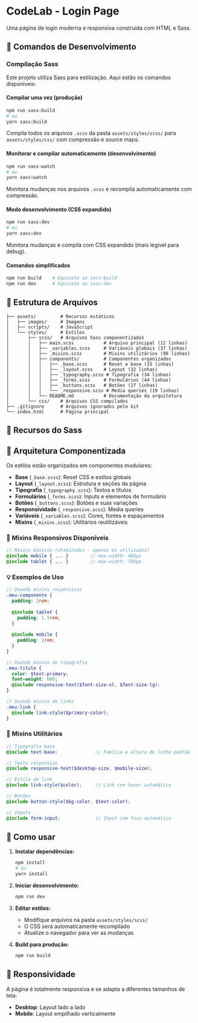 # CodeLab - Login Page

Uma página de login moderna e responsiva construída com HTML e Sass.

## 🚀 Comandos de Desenvolvimento

### Compilação Sass

Este projeto utiliza Sass para estilização. Aqui estão os comandos disponíveis:

#### Compilar uma vez (produção)
```bash
npm run sass:build
# ou
yarn sass:build
```
Compila todos os arquivos `.scss` da pasta `assets/styles/scss/` para `assets/styles/css/` com compressão e source maps.

#### Monitorar e compilar automaticamente (desenvolvimento)
```bash
npm run sass:watch
# ou 
yarn sass:watch
```
Monitora mudanças nos arquivos `.scss` e recompila automaticamente com compressão.

#### Modo desenvolvimento (CSS expandido)
```bash
npm run sass:dev
# ou
yarn sass:dev
```
Monitora mudanças e compila com CSS expandido (mais legível para debug).

#### Comandos simplificados
```bash
npm run build    # Equivale ao sass:build
npm run dev      # Equivale ao sass:dev
```

## 📁 Estrutura de Arquivos

```
├── assets/         # Recursos estáticos
│   ├── images/     # Imagens
│   ├── scripts/    # JavaScript
│   └── styles/     # Estilos
│       ├── scss/   # Arquivos Sass componentizados
│       │   ├── main.scss           # Arquivo principal (12 linhas)
│       │   ├── _variables.scss     # Variáveis globais (37 linhas)
│       │   ├── _mixins.scss        # Mixins utilitários (90 linhas)
│       │   ├── components/         # Componentes organizados
│       │   │   ├── _base.scss      # Reset e base (15 linhas)
│       │   │   ├── _layout.scss    # Layout (32 linhas)
│       │   │   ├── _typography.scss # Tipografia (34 linhas)
│       │   │   ├── _forms.scss     # Formulários (44 linhas)
│       │   │   ├── _buttons.scss   # Botões (27 linhas)
│       │   │   └── _responsive.scss # Media queries (19 linhas)
│       │   └── README.md           # Documentação da arquitetura
│       └── css/    # Arquivos CSS compilados
├── .gitignore      # Arquivos ignorados pelo Git
└── index.html      # Página principal
```

## 🎨 Recursos do Sass

## 🧩 Arquitetura Componentizada

Os estilos estão organizados em componentes modulares:

- **Base** (`_base.scss`): Reset CSS e estilos globais
- **Layout** (`_layout.scss`): Estrutura e seções da página
- **Tipografia** (`_typography.scss`): Textos e títulos
- **Formulários** (`_forms.scss`): Inputs e elementos de formulário
- **Botões** (`_buttons.scss`): Botões e suas variações
- **Responsividade** (`_responsive.scss`): Media queries
- **Variáveis** (`_variables.scss`): Cores, fontes e espaçamentos
- **Mixins** (`_mixins.scss`): Utilitários reutilizáveis

### 📱 Mixins Responsivos Disponíveis

```scss
// Mixins básicos (otimizados - apenas os utilizados)
@include mobile { ... }        // max-width: 480px
@include tablet { ... }        // max-width: 768px
```

### 💡 Exemplos de Uso

```scss
// Usando mixins responsivos
.meu-componente {
  padding: 2rem;
  
  @include tablet {
    padding: 1.5rem;
  }
  
  @include mobile {
    padding: 1rem;
  }
}

// Usando mixins de tipografia
.meu-titulo {
  color: $text-primary;
  font-weight: 600;
  @include responsive-text($font-size-xl, $font-size-lg);
}

// Usando mixins de links
.meu-link {
  @include link-style($primary-color);
}
```

### 🔧 Mixins Utilitários

```scss
// Tipografia base
@include text-base;              // Família e altura de linha padrão

// Texto responsivo
@include responsive-text($desktop-size, $mobile-size);

// Estilo de link
@include link-style($color);     // Link com hover automático

// Botões
@include button-style($bg-color, $text-color);

// Inputs
@include form-input;             // Input com foco automático
```

## 🔧 Como usar

1. **Instalar dependências:**
   ```bash
   npm install
   # ou
   yarn install
   ```

2. **Iniciar desenvolvimento:**
   ```bash
   npm run dev
   ```

3. **Editar estilos:**
   - Modifique arquivos na pasta `assets/styles/scss/`
   - O CSS será automaticamente recompilado
   - Atualize o navegador para ver as mudanças

4. **Build para produção:**
   ```bash
   npm run build
   ```

## 📱 Responsividade

A página é totalmente responsiva e se adapta a diferentes tamanhos de tela:
- **Desktop**: Layout lado a lado
- **Mobile**: Layout empilhado verticalmente 